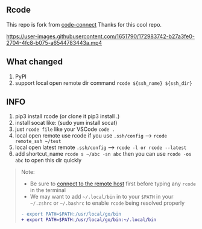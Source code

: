 ## Rcode

This repo is fork from [code-connect](https://github.com/chvolkmann/code-connect)
Thanks for this cool repo.

https://user-images.githubusercontent.com/1651790/172983742-b27a3fe0-2704-4fc8-b075-a6544783443a.mp4


## What changed

1. PyPI
2. support local open remote dir command `rcode ${ssh_name} ${ssh_dir}`

## INFO

1. pip3 install rcode (or clone it pip3 install .)
2. install socat like: (sudo yum install socat)
3. just `rcode file` like your VSCode `code .`
4. local open remote use rcode if you use `.ssh/config` --> `rcode remote_ssh ~/test`
5. local open latest remote `.ssh/config` --> `rcode -l or rcode --latest`
6. add shortcut_name `rcode s ~/abc -sn abc` then you can use `rcode -os abc` to open this dir quickly

> Note:
> - Be sure to [connect to the remote host](https://code.visualstudio.com/docs/remote/ssh#_connect-to-a-remote-host) first before typing any `rcode` in the terminal
> - We may want to add `~/.local/bin` in to your `$PATH` in your `~/.zshrc` or `~/.bashrc` to enable `rcode` being resolved properly
> ```diff
> - export PATH=$PATH:/usr/local/go/bin
> + export PATH=$PATH:/usr/local/go/bin:~/.local/bin
> ```

